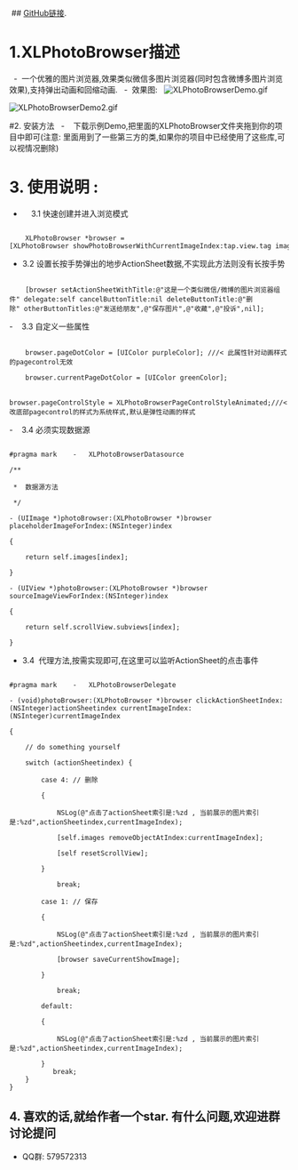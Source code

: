  ## [GitHub链接](https://github.com/Shannoon/XLPhotoBrowser).

# 1.XLPhotoBrowser描述
  -  一个优雅的图片浏览器,效果类似微信多图片浏览器(同时包含微博多图片浏览效果),支持弹出动画和回缩动画.
  -  效果图:
  
![XLPhotoBrowserDemo.gif](http://upload-images.jianshu.io/upload_images/1455933-597296ec3f5594a0.gif?imageMogr2/auto-orient/strip)


![XLPhotoBrowserDemo2.gif](http://upload-images.jianshu.io/upload_images/1455933-1b3f77d0f122d42e.gif?imageMogr2/auto-orient/strip)

#2. 安装方法
  -    下载示例Demo,把里面的XLPhotoBrowser文件夹拖到你的项目中即可(注意: 里面用到了一些第三方的类,如果你的项目中已经使用了这些库,可以视情况删除)

# 3. 使用说明 : 

-     3.1 快速创建并进入浏览模式

```objc

    XLPhotoBrowser *browser = [XLPhotoBrowser showPhotoBrowserWithCurrentImageIndex:tap.view.tag imageCount:self.images.count datasource:self];

```

- 3.2 设置长按手势弹出的地步ActionSheet数据,不实现此方法则没有长按手势

```objc

    [browser setActionSheetWithTitle:@"这是一个类似微信/微博的图片浏览器组件" delegate:self cancelButtonTitle:nil deleteButtonTitle:@"删除" otherButtonTitles:@"发送给朋友",@"保存图片",@"收藏",@"投诉",nil];

```

-    3.3 自定义一些属性

```objc

    browser.pageDotColor = [UIColor purpleColor]; ///< 此属性针对动画样式的pagecontrol无效

    browser.currentPageDotColor = [UIColor greenColor];

    browser.pageControlStyle = XLPhotoBrowserPageControlStyleAnimated;///< 修改底部pagecontrol的样式为系统样式,默认是弹性动画的样式
```
-    3.4 必须实现数据源

```objc

#pragma mark    -   XLPhotoBrowserDatasource

/**

 *  数据源方法

 */

- (UIImage *)photoBrowser:(XLPhotoBrowser *)browser placeholderImageForIndex:(NSInteger)index

{

    return self.images[index];

}

- (UIView *)photoBrowser:(XLPhotoBrowser *)browser sourceImageViewForIndex:(NSInteger)index

{

    return self.scrollView.subviews[index];

}
```

- 3.4  代理方法,按需实现即可,在这里可以监听ActionSheet的点击事件

```objc

#pragma mark    -   XLPhotoBrowserDelegate

- (void)photoBrowser:(XLPhotoBrowser *)browser clickActionSheetIndex:(NSInteger)actionSheetindex currentImageIndex:(NSInteger)currentImageIndex

{

    // do something yourself

    switch (actionSheetindex) {

        case 4: // 删除

        {

            NSLog(@"点击了actionSheet索引是:%zd , 当前展示的图片索引是:%zd",actionSheetindex,currentImageIndex);

            [self.images removeObjectAtIndex:currentImageIndex];

            [self resetScrollView];

        }

            break;

        case 1: // 保存

        {

            NSLog(@"点击了actionSheet索引是:%zd , 当前展示的图片索引是:%zd",actionSheetindex,currentImageIndex);

            [browser saveCurrentShowImage];

        }

            break;

        default:

        {

            NSLog(@"点击了actionSheet索引是:%zd , 当前展示的图片索引是:%zd",actionSheetindex,currentImageIndex);

        }
           break;
    }
}
```

## 4. 喜欢的话,就给作者一个star. 有什么问题,欢迎进群讨论提问
-  QQ群: 579572313